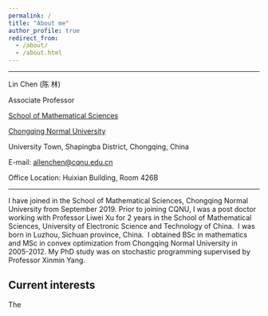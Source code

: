 ```yaml
---
permalink: /
title: "About me"
author_profile: true
redirect_from: 
  - /about/
  - /about.html
---
```



------
Lin Chen (陈 林)

Associate Professor

[School of Mathematical Sciences](https://math.cqnu.edu.cn/)

[Chongqing Normal University](https://www.cqnu.edu.cn/)

University Town, Shapingba District, Chongqing, China


E-mail: allenchen@cqnu.edu.cn

Office Location: Huixian Building, Room 426B

------
I have joined in the School of Mathematical Sciences, Chongqing Normal University from September 2019. Prior to joining CQNU, I was a post doctor working with Professor Liwei Xu for 2 years in the School of Mathematical Sciences, University of Electronic Science and Technology of China.  I was born in Luzhou, Sichuan province, China.  I obtained BSc in mathematics  and MSc in convex optimization from Chongqing Normal University in 2005-2012. My PhD study was on stochastic programming supervised by Professor Xinmin Yang. 

Current interests
------
The 


